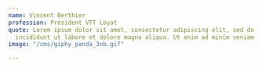 ```yaml
---
name: Vincent Berthier
profession: Président VTT Loyat
quote: Lorem ipsum dolor sit amet, consectetur adipiscing elit, sed do eiusmod tempor
  incididunt ut labore et dolore magna aliqua. Ut enim ad minim veniam
image: "/cms/giphy_panda_3nb.gif"

---
```

